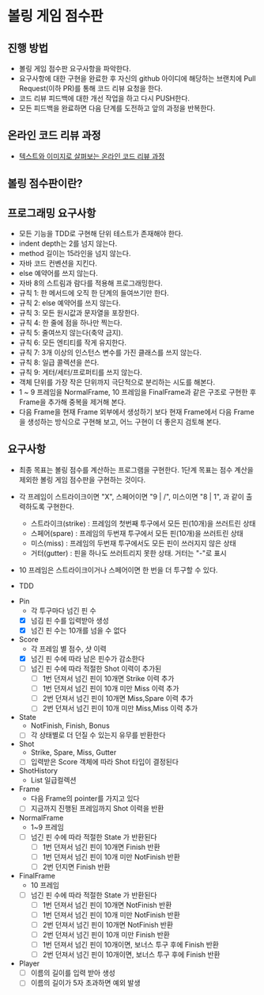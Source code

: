 # 볼링 게임 점수판
## 진행 방법
* 볼링 게임 점수판 요구사항을 파악한다.
* 요구사항에 대한 구현을 완료한 후 자신의 github 아이디에 해당하는 브랜치에 Pull Request(이하 PR)를 통해 코드 리뷰 요청을 한다.
* 코드 리뷰 피드백에 대한 개선 작업을 하고 다시 PUSH한다.
* 모든 피드백을 완료하면 다음 단계를 도전하고 앞의 과정을 반복한다.

## 온라인 코드 리뷰 과정
* [텍스트와 이미지로 살펴보는 온라인 코드 리뷰 과정](https://github.com/next-step/nextstep-docs/tree/master/codereview)

## 볼링 점수판이란?

## 프로그래밍 요구사항
* 모든 기능을 TDD로 구현해 단위 테스트가 존재해야 한다.
* indent depth는 2를 넘지 않는다.
* method 길이는 15라인을 넘지 않는다.
* 자바 코드 컨벤션을 지킨다.
* else 예약어를 쓰지 않는다.
* 자바 8의 스트림과 람다를 적용해 프로그래밍한다.
* 규칙 1: 한 메서드에 오직 한 단계의 들여쓰기만 한다.
* 규칙 2: else 예약어를 쓰지 않는다.
* 규칙 3: 모든 원시값과 문자열을 포장한다.
* 규칙 4: 한 줄에 점을 하나만 찍는다.
* 규칙 5: 줄여쓰지 않는다(축약 금지).
* 규칙 6: 모든 엔티티를 작게 유지한다.
* 규칙 7: 3개 이상의 인스턴스 변수를 가진 클래스를 쓰지 않는다.
* 규칙 8: 일급 콜렉션을 쓴다.
* 규칙 9: 게터/세터/프로퍼티를 쓰지 않는다.
* 객체 단위를 가장 작은 단위까지 극단적으로 분리하는 시도를 해본다.
* 1 ~ 9 프레임을 NormalFrame, 10 프레임을 FinalFrame과 같은 구조로 구현한 후 Frame을 추가해 중복을 제거해 본다.
* 다음 Frame을 현재 Frame 외부에서 생성하기 보다 현재 Frame에서 다음 Frame을 생성하는 방식으로 구현해 보고, 어느 구현이 더 좋은지 검토해 본다.

## 요구사항
* 최종 목표는 볼링 점수를 계산하는 프로그램을 구현한다. 1단계 목표는 점수 계산을 제외한 볼링 게임 점수판을 구현하는 것이다.
* 각 프레임이 스트라이크이면 "X", 스페어이면 "9 | /", 미스이면 "8 | 1", 과 같이 출력하도록 구현한다.
  * 스트라이크(strike) : 프레임의 첫번째 투구에서 모든 핀(10개)을 쓰러트린 상태
  * 스페어(spare) : 프레임의 두번재 투구에서 모든 핀(10개)을 쓰러트린 상태
  * 미스(miss) : 프레임의 두번재 투구에서도 모든 핀이 쓰러지지 않은 상태
  * 거터(gutter) : 핀을 하나도 쓰러트리지 못한 상태. 거터는 "-"로 표시
* 10 프레임은 스트라이크이거나 스페어이면 한 번을 더 투구할 수 있다.

* TDD
- Pin
  - 각 투구마다 넘긴 핀 수
  - [X] 넘김 핀 수를 입력받아 생성
  - [X] 넘긴 핀 수는 10개를 넘을 수 없다
- Score
  - 각 프레임 별 점수, 샷 이력
  - [X] 넘긴 핀 수에 따라 남은 핀수가 감소한다
  - [ ] 넘긴 핀 수에 따라 적절한 Shot 이력이 추가된
    - [ ] 1번 던져서 넘긴 핀이 10개면 Strike 이력 추가
    - [ ] 1번 던져서 넘긴 핀이 10개 미만 Miss 이력 추가
    - [ ] 2번 던져서 넘긴 핀이 10개면 Miss,Spare 이력 추가
    - [ ] 2번 던져서 넘긴 핀이 10개 미만 Miss,Miss 이력 추가
- State
  - NotFinish, Finish, Bonus
  - [ ] 각 상태별로 더 던질 수 있는지 유무를 반환한다
- Shot
  - Strike, Spare, Miss, Gutter
  - [ ] 입력받은 Score 객체에 따라 Shot 타입이 결정된다
- ShotHistory
  - List<Shot> 일급컬렉션
- Frame
  - 다음 Frame의 pointer를 가지고 있다
  - [ ] 지금까지 진행된 프레임까지 Shot 이력을 반환
- NormalFrame
  - 1~9 프레임
  - [ ] 넘긴 핀 수에 따라 적절한 State 가 반환된다
    - [ ] 1번 던져서 넘긴 핀이 10개면 Finish 반환
    - [ ] 1번 던져서 넘긴 핀이 10개 미만 NotFinish 반환
    - [ ] 2번 던지면 Finish 반환
- FinalFrame
  - 10 프레임
  - [ ] 넘긴 핀 수에 따라 적절한 State 가 반환된다
    - [ ] 1번 던져서 넘긴 핀이 10개면 NotFinish 반환
    - [ ] 1번 던져서 넘긴 핀이 10개 미만 NotFinish 반환
    - [ ] 2번 던져서 넘긴 핀이 10개면 NotFinish 반환
    - [ ] 2번 던져서 넘긴 핀이 10개 미만 Finish 반환
    - [ ] 1번 던져서 넘긴 핀이 10개이면, 보너스 투구 후에 Finish 반환
    - [ ] 2번 던져서 넘긴 핀이 10개이면, 보너스 투구 후에 Finish 반환
- Player
    - [ ] 이름의 길이를 입력 받아 생성
    - [ ] 이름의 길이가 5자 초과하면 예외 발생
